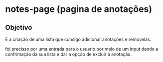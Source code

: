 # notes-page (pagina de anotações)

## Objetivo

E a criação de uma lista que consigo adicionar anotações e removelas.

foi precisso por uma entrada para o usuario por meio de um input dando a confrimação da sua lista e dar a opção de excluir a anotação.

